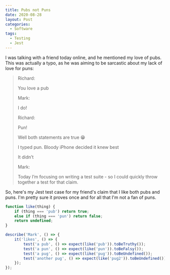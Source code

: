 ```yaml
---
title: Pubs not Puns
date: 2020-08-28
layout: Post
categories:
  - Software
tags:
  - Testing
  - Jest
---
```


I was talking with a friend today online, and he mentioned my love of pubs. This was actually a typo, as he was aiming to be sarcastic about my lack of love for puns:

<!-- more -->

> Richard:
>
> 	You love a pub
>
> Mark:
>
> 	I do!
>
> Richard:
>
> 	Pun!
>
> 	Well both statements are true 😁
>
> 	I typed pun. Bloody iPhone decided it knew best
>
> 	It didn’t
>
> Mark:
>
> 	Today I’m focusing on writing a test suite - so I could quickly throw together a test for that claim.

So, here's my Jest test case for my friend's claim that I like both pubs and puns. I'm pretty sure it proves once and for all that I'm not a fan of puns.

```javascript
function like(thing) {
	if (thing === 'pub') return true;
	else if (thing === 'pun') return false;
	return undefined;
}

describe('Mark', () => {
	it('likes', () => {
		test('a pub', () => expect(like('pub')).toBeTruthy());
		test('a pun', () => expect(like('pun')).toBeFalsy());
		test('a pug', () => expect(like('pug')).toBeUndefined());
		test('another pug', () => expect(like('pug2')).toBeUndefined());
	});
});
```
